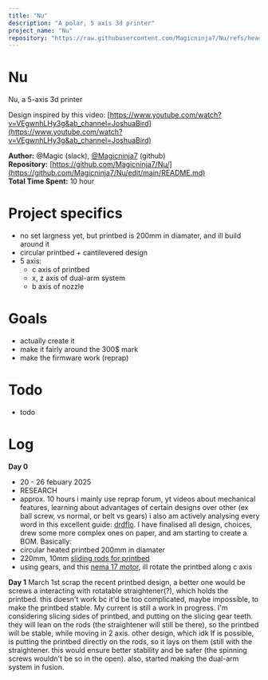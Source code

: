 ```yaml
---
title: "Nu"
description: "A polar, 5 axis 3d printer"
project_name: "Nu"
repository: "https://raw.githubusercontent.com/Magicninja7/Nu/refs/heads/main/LOG.md"
---
```


# Nu
Nu, a 5-axis 3d printer

Design inspired by this video: [https://www.youtube.com/watch?v=VEgwnhLHy3g&ab_channel=JoshuaBird](https://www.youtube.com/watch?v=VEgwnhLHy3g&ab_channel=JoshuaBird)

**Author:** @Magic (slack), [@Magicninja7](https://github.com/Magicninja7) (github)  
**Repository:** [https://github.com/Magicninja7/Nu/](https://github.com/Magicninja7/Nu/edit/main/README.md)  
**Total Time Spent:** 10 hour

# Project specifics
 - no set largness yet, but printbed is 200mm in diamater, and ill build around it
 - circular printbed + cantilevered design
 - 5 axis:
   - c axis of printbed
   - x, z axis of dual-arm system
   - b axis of nozzle

# Goals
 - actually create it
 - make it fairly around the 300$ mark
 - make the firmware work (reprap)

# Todo
- todo

# Log
**Day 0**
  - 20 - 26 febuary 2025
  - RESEARCH
  - approx. 10 hours
i mainly use reprap forum, yt videos about mechanical features, learning about advantages of certain designs over other (ex ball screw, vs normal, or belt vs gears)
i also am actively analysing every word in this excellent guide: [drdflo](https://www.drdflo.com/pages/Guides/How-to-Build-a-3D-Printer/FFF.html). 
I have finalised all design, choices, drew some more complex ones on paper, and am starting to create a BOM.
Basically:
 - circular heated printbed 200mm in diamater
 - 220mm, 10mm [sliding rods for printbed](https://www.aliexpress.com/item/33036180370.html)
 - using gears, and this [nema 17 motor](https://www.aliexpress.com/item/1005005742670433.html?spm=a2g0o.detail.pcDetailTopMoreOtherSeller.2.76f5nfoNnfoNWn&gps-id=pcDetailTopMoreOtherSeller&scm=1007.40050.354490.0&scm_id=1007.40050.354490.0&scm-url=1007.40050.354490.0&pvid=1afe711d-2e0e-4bf4-9af2-c8a5c796746a&_t=gps-id:pcDetailTopMoreOtherSeller,scm-url:1007.40050.354490.0,pvid:1afe711d-2e0e-4bf4-9af2-c8a5c796746a,tpp_buckets:668%232846%238110%231995&isseo=y&pdp_ext_f=%7B%22order%22%3A%22162%22%2C%22eval%22%3A%221%22%2C%22sceneId%22%3A%2230050%22%7D&pdp_npi=4%40dis%21PLN%2142.79%2123.40%21%21%2110.59%215.79%21%40%2112000034182321935%21rec%21PL%21%21ABXZ&utparam-url=scene%3ApcDetailTopMoreOtherSeller%7Cquery_from%3A), ill rotate the printbed along c axis


**Day 1**
March 1st
scrap the recent printbed design, a better one would be screws a interacting with rotatable straightener(?), which holds the printbed. this doesn't work bc it'd be too complicated, maybe impossible, to make the printbed stable.
My current is still a work in progress. I'm considering slicing sides of printbed, and putting on the slicing gear teeth. they will lean on the rods (the straightener will still be there), so the printbed will be stable, while moving in 2 axis.
other design, which idk If is possible, is putting the printbed directly on the rods, so it lays on them (still with the straightener. this would ensure better stability and be safer (the spinning screws wouldn't be so in the open).
also, started making the dual-arm system in fusion.